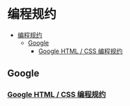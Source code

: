 # 编程规约

- [编程规约](#%e7%bc%96%e7%a8%8b%e8%a7%84%e7%ba%a6)
  - [Google](#google)
    - [Google HTML / CSS 编程规约](#google-html--css-%e7%bc%96%e7%a8%8b%e8%a7%84%e7%ba%a6)

## Google

### [Google HTML / CSS 编程规约](./content/Google/Google%20HTML:CSS%20Style%20Guide.md)

